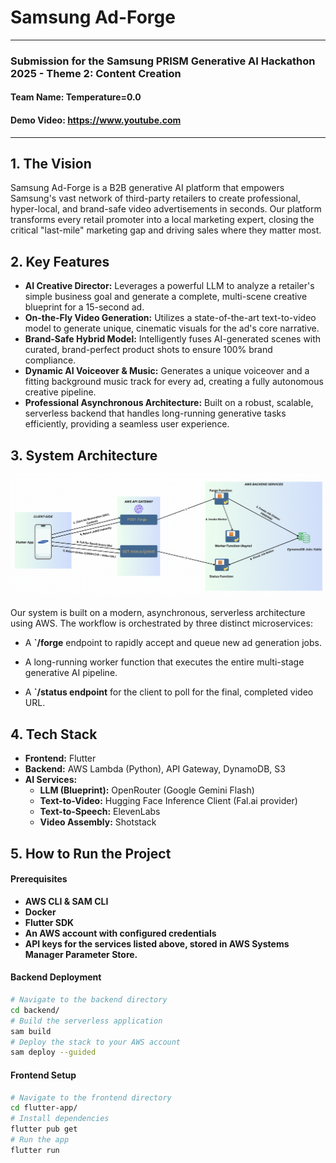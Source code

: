 # Samsung Ad-Forge #
--- 
### Submission for the Samsung PRISM Generative AI Hackathon 2025 - Theme 2: Content Creation ##

#### Team Name: Temperature=0.0 ###

#### Demo Video: https://www.youtube.com ###

---

## 1. The Vision 
Samsung Ad-Forge is a B2B generative AI platform that empowers Samsung's vast network of third-party retailers to create professional, hyper-local, and brand-safe video advertisements in seconds. Our platform transforms every retail promoter into a local marketing expert, closing the critical "last-mile" marketing gap and driving sales where they matter most.

## 2. Key Features
* **AI Creative Director:** Leverages a powerful LLM to analyze a retailer's simple business goal and generate a complete, multi-scene creative blueprint for a 15-second ad.
* **On-the-Fly Video Generation:** Utilizes a state-of-the-art text-to-video model to generate unique, cinematic visuals for the ad's core narrative.
* **Brand-Safe Hybrid Model:** Intelligently fuses AI-generated scenes with curated, brand-perfect product shots to ensure 100% brand compliance.
* **Dynamic AI Voiceover & Music:** Generates a unique voiceover and a fitting background music track for every ad, creating a fully autonomous creative pipeline.
* **Professional Asynchronous Architecture:** Built on a robust, scalable, serverless backend that handles long-running generative tasks efficiently, providing a seamless user experience.

## 3. System Architecture

![Ad-Forge System Architecture](assets/architecture.png)

Our system is built on a modern, asynchronous, serverless architecture using AWS. The workflow is orchestrated by three distinct microservices:

* A **`/forge** endpoint to rapidly accept and queue new ad generation jobs.

* A long-running worker function that executes the entire multi-stage generative AI pipeline.

* A **`/status endpoint** for the client to poll for the final, completed video URL.

## 4. Tech Stack
* **Frontend:** Flutter
* **Backend:** AWS Lambda (Python), API Gateway, DynamoDB, S3
* **AI Services:**
  * **LLM (Blueprint):** OpenRouter (Google Gemini Flash)
  * **Text-to-Video:** Hugging Face Inference Client (Fal.ai provider)
  * **Text-to-Speech:** ElevenLabs
  * **Video Assembly:** Shotstack
  
## 5. How to Run the Project

#### Prerequisites
* **AWS CLI & SAM CLI**
* **Docker**
* **Flutter SDK**
* **An AWS account with configured credentials**
* **API keys for the services listed above, stored in AWS Systems Manager Parameter Store.**

#### Backend Deployment
```Bash
# Navigate to the backend directory
cd backend/
# Build the serverless application
sam build
# Deploy the stack to your AWS account
sam deploy --guided
```

#### Frontend Setup
``` Bash
# Navigate to the frontend directory
cd flutter-app/
# Install dependencies
flutter pub get
# Run the app
flutter run
```

